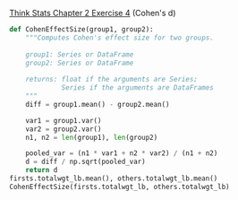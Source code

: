 [Think Stats Chapter 2 Exercise 4](http://greenteapress.com/thinkstats2/html/thinkstats2003.html#toc24) (Cohen's d)

```python
def CohenEffectSize(group1, group2):
    """Computes Cohen's effect size for two groups.
    
    group1: Series or DataFrame
    group2: Series or DataFrame
    
    returns: float if the arguments are Series;
             Series if the arguments are DataFrames
    """
    diff = group1.mean() - group2.mean()

    var1 = group1.var()
    var2 = group2.var()
    n1, n2 = len(group1), len(group2)

    pooled_var = (n1 * var1 + n2 * var2) / (n1 + n2)
    d = diff / np.sqrt(pooled_var)
    return d
firsts.totalwgt_lb.mean(), others.totalwgt_lb.mean()
CohenEffectSize(firsts.totalwgt_lb, others.totalwgt_lb)
```

